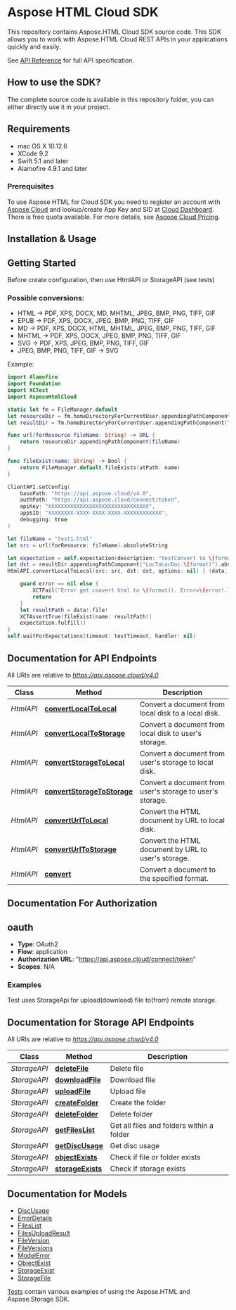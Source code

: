 # Aspose HTML Cloud SDK 

This repository contains Aspose.HTML Cloud SDK source code. This SDK allows you to work with Aspose.HTML Cloud REST APIs in your applications quickly and easily.

See [API Reference](https://apireference.aspose.cloud/html/) for full API specification.

## How to use the SDK?
The complete source code is available in this repository folder, you can either directly use it in your project.

## Requirements
- mac OS X 10.12.6
- XCode 9.2
- Swift 5.1 and later   
- Alamofire 4.9.1 and later

### Prerequisites

To use Aspose HTML for Cloud SDK you need to register an account with [Aspose Cloud](https://www.aspose.cloud/) and lookup/create App Key and SID at [Cloud Dashboard](https://dashboard.aspose.cloud/#/apps). There is free quota available. For more details, see [Aspose Cloud Pricing](https://purchase.aspose.cloud/pricing).


## Installation & Usage

## Getting Started

Before create configuration, then use HtmlAPI or StorageAPI (see tests)   

### Possible conversions:
- HTML -> PDF, XPS, DOCX, MD, MHTML, JPEG, BMP, PNG, TIFF, GIF
- EPUB -> PDF, XPS, DOCX, JPEG, BMP, PNG, TIFF, GIF
- MD -> PDF, XPS, DOCX, HTML, MHTML, JPEG, BMP, PNG, TIFF, GIF
- MHTML -> PDF, XPS, DOCX, JPEG, BMP, PNG, TIFF, GIF
- SVG -> PDF, XPS, JPEG, BMP, PNG, TIFF, GIF
- JPEG, BMP, PNG, TIFF, GIF -> SVG


Example:   
```swift
import Alamofire
import Foundation
import XCTest
import AsposeHtmlCloud

static let fm = FileManager.default
let resourceDir = fm.homeDirectoryForCurrentUser.appendingPathComponent("Documents/Aspose.HTML.Cloud.SDK.Swift/Tests/AsposeHtmlCloudTests/Resources")
let resultDir = fm.homeDirectoryForCurrentUser.appendingPathComponent("Documents/Aspose.HTML.Cloud.SDK.Swift/Tests/AsposeHtmlCloudTests/TestResult")

func url(forResource fileName: String) -> URL {
	return resourceDir.appendingPathComponent(fileName)
}

func fileExist(name: String) -> Bool {
	return FileManager.default.fileExists(atPath: name)
}

ClientAPI.setConfig(
	basePath: "https://api.aspose.cloud/v4.0", 
	authPath: "https://api.aspose.cloud/connect/token", 
	apiKey: "XXXXXXXXXXXXXXXXXXXXXXXXXXXXXXXX", 
	appSID: "XXXXXXXX-XXXX-XXXX-XXXX-XXXXXXXXXXXX", 
	debugging: true
)

let fileName = "test1.html"
let src = url(forResource: fileName).absoluteString

let expectation = self.expectation(description: "testConvert to \(format)")
let dst = resultDir.appendingPathComponent("LocToLocDoc.\(format)").absoluteString
HtmlAPI.convertLocalToLocal(src: src, dst: dst, options: nil) { (data, error) in

	guard error == nil else {
		XCTFail("Error get convert html to \(format)). Error=\(error!.localizedDescription)")
		return
	}
	let resultPath = data!.file!
	XCTAssertTrue(fileExist(name: resultPath))
	expectation.fulfill()
}
self.waitForExpectations(timeout: testTimeout, handler: nil)
```

## Documentation for API Endpoints

All URIs are relative to *https://api.aspose.cloud/v4.0*


| Class     | Method                                                                       | Description                                               |
|-----------|------------------------------------------------------------------------------|-----------------------------------------------------------|
| *HtmlAPI* | [**convertLocalToLocal**](docs/ConversionApi.md#convertlocaltolocal)         | Convert a document from local disk to a local disk.       |
| *HtmlAPI* | [**convertLocalToStorage**](docs/ConversionApi.md#convertlocaltostorage)     | Convert a document from local disk to user's storage.     |
| *HtmlAPI* | [**convertStorageToLocal**](docs/ConversionApi.md#convertstoragetolocal)     | Convert a document from user's storage to local disk.     |
| *HtmlAPI* | [**convertStorageToStorage**](docs/ConversionApi.md#convertstoragetostorage) | Convert a document from user's storage to user's storage. |
| *HtmlAPI* | [**convertUrlToLocal**](docs/ConversionApi.md#converturltolocal)             | Convert the HTML document by URL to local disk.           |
| *HtmlAPI* | [**convertUrlToStorage**](docs/ConversionApi.md#converturltostorage)         | Convert the HTML document by URL to user's storage.       |
| *HtmlAPI* | [**convert**](docs/ConversionApi.md#convert)                                 | Convert a document to the specified format.               |

## Documentation For Authorization

## oauth

- **Type**: OAuth2
- **Flow**: application
- **Authorization URL**: "https://api.aspose.cloud/connect/token"
- **Scopes**: N/A

### Examples
Test uses StorageApi for upload(download) file to(from) remote storage. 

## Documentation for Storage API Endpoints

All URIs are relative to *https://api.aspose.cloud/v4.0*

| Class        | Method                                                | Description                               |
|--------------|-------------------------------------------------------|-------------------------------------------|
| *StorageAPI* | [**deleteFile**](docs/FileApi.md#deletefile)          | Delete file                               |
| *StorageAPI* | [**downloadFile**](docs/FileApi.md#downloadfile)      | Download file                             |
| *StorageAPI* | [**uploadFile**](docs/FileApi.md#uploadfile)          | Upload file                               |
| *StorageAPI* | [**createFolder**](docs/FolderApi.md#createfolder)    | Create the folder                         |
| *StorageAPI* | [**deleteFolder**](docs/FolderApi.md#deletefolder)    | Delete folder                             |
| *StorageAPI* | [**getFilesList**](docs/FolderApi.md#getfileslist)    | Get all files and folders within a folder |
| *StorageAPI* | [**getDiscUsage**](docs/StorageApi.md#getdiscusage)   | Get disc usage                            |
| *StorageAPI* | [**objectExists**](docs/StorageApi.md#objectexists)   | Check if file or folder exists            |
| *StorageAPI* | [**storageExists**](docs/StorageApi.md#storageexists) | Check if storage exists                   |

## Documentation for Models

 - [DiscUsage](docs/DiscUsage.md)
 - [ErrorDetails](docs/ErrorDetails.md)
 - [FilesList](docs/FilesList.md)
 - [FilesUploadResult](docs/FilesUploadResult.md)
 - [FileVersion](docs/FileVersion.md)
 - [FileVersions](docs/FileVersions.md)
 - [ModelError](docs/ModelError.md)
 - [ObjectExist](docs/ObjectExists.md)
 - [StorageExist](docs/StorageExist.md)
 - [StorageFile](docs/StorageFile.md)


[Tests](./Tests/AsposeHtmlTests/) contain various examples of using the Aspose.HTML and Aspose.Storage SDK.
